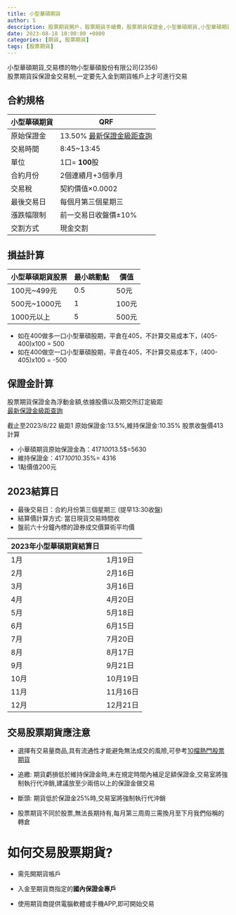 ```yaml
---
title: 小型華碩期貨
author: S
description: 股票期貨開戶，股票期貨手續費，股票期貨保證金,小型華碩期貨,小型華碩期貨保證金,小型華碩期貨規格,QRF
date: 2023-08-18 10:00:00 +0800
categories: [期貨, 股票期貨]
tags: [股票期貨]
---
```


小型華碩期貨,交易標的物小型華碩股份有限公司(2356)  
股票期貨採保證金交易制,一定要先入金到期貨帳戶上才可進行交易

## 合約規格


|小型華碩期貨 | QRF         |
|-------|---------------|
|原始保證金|     13.50% [最新保證金級距查詢](https://www.taifex.com.tw/cht/5/stockMargining)        |
| 交易時間  | 8:45~13:45    |
| 單位    | 1口= **100**股      |
| 合約月份  | 2個連續月+3個季月    |
| 交易稅   | 契約價值×0.0002   |
| 最後交易日 | 每個月第三個星期三     |
| 漲跌幅限制 | 前一交易日收盤價±10%  |
| 交割方式  | 現金交割          |


## 損益計算


 |  小型華碩期貨股票 |  最小跳動點 |價值|
|-----------|-----------|----------|
| 100元~499元	  | 0.5	  | 50元|
| 500元~1000元    | 1 | 100元|
| 1000元以上    | 5 | 500元|
 
+ 如在400做多一口小型華碩股期，平倉在405，不計算交易成本下，(405-400)x100 = 500
+ 如在400做空一口小型華碩股期，平倉在405，不計算交易成本下，(400-405)x100 = -500

## 保證金計算
股票期貨保證金為浮動金額,依據股價以及期交所訂定級距  
[最新保證金級距查詢](https://www.taifex.com.tw/cht/5/stockMargining)

截止至2023/8/22 級距1
原始保證金:13.5%,維持保證金:10.35%
股票收盤價413計算
+ 小華碩期貨原始保證金為：417*100*13.5$=5630
+ 維持保證金：417*100*10.35%= 4316
+ 1點價值200元





## 2023結算日
+ 最後交易日：合約月份第三個星期三 (提早13:30收盤)
+ 結算價計算方式: 當日現貨交易時間收
+ 盤前六十分鐘內標的證券成交價算術平均價

| 2023年小型華碩期貨結算日  |         |
|---------------|---------|
| 1月            | 1月19日   |
| 2月            | 2月16日   |
| 3月            | 3月16日   |
| 4月            | 4月20日   |
| 5月            | 5月18日   |
| 6月            | 6月15日   |
| 7月            | 7月20日   |
| 8月            | 8月17日   |
| 9月            | 9月21日   |
| 10月           | 10月19日  |
| 11月           | 11月16日  |
| 12月           | 12月21日  |

## 交易股票期貨應注意

+ 選擇有交易量商品,具有流通性才能避免無法成交的風險,可參考[10檔熱門股票期貨](../10檔熱門股票期貨/)


+ 追繳: 期貨虧損低於維持保證金時,未在規定時間內補足足額保證金,交易室將強制執行代沖銷,建議放至少兩倍以上的保證金做交易

+ 斷頭: 期貨低於保證金25%時,交易室將強制執行代沖銷

+ 股票期貨不同於股票,無法長期持有,每月第三周周三需換月至下月我們俗稱的轉倉

# 如何交易股票期貨?

+ 需先開期貨帳戶

+ 入金至期貨商指定的**國內保證金專戶**

+ 使用期貨商提供電腦軟體或手機APP,即可開始交易